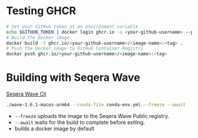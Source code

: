 # Testing GHCR

```bash
# Set your GitHub token as an environment variable
echo $GITHUB_TOKEN | docker login ghcr.io -u <your-github-username> --password-stdin
# Build the Docker image
docker build -t ghcr.io/<your-github-username>/<image-name>:<tag> .
# Push the Docker image to GitHub Container Registry
docker push ghcr.io/<your-github-username>/<image-name>:<tag>
```

# Building with Seqera Wave

[Seqera Wave Cli](https://github.com/seqeralabs/wave-cli)

```bash
./wave-1.6.1-macos-arm64 --conda-file conda-env.yml --freeze --await
```

- `--freeze` uploads the image to the Seqera Wave Public registry.
- `--await` waits for the build to complete before exiting.
- builds a docker image by default
